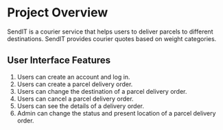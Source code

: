 <h1>Project Overview</h1>
<p>SendIT is a courier service that helps users to deliver parcels to different destinations. SendIT provides courier quotes based on weight categories.</p>
<h2>User Interface Features</h2>
<ol><li>	Users can create an account and log in. </li>	
<li>Users can create a parcel delivery order. </li>	
<li>Users can change the destination of a parcel delivery order. </li>	
<li>	Users can cancel a parcel delivery order. </li>	
<li>	Users can see the details of a delivery order. </li>	
<li>	Admin can change the status and present location of a parcel delivery order. </li>	</ol>
